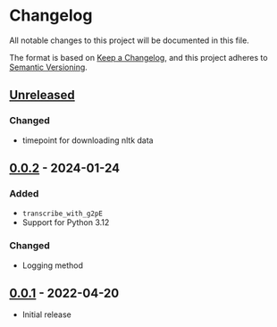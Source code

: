 # Changelog

All notable changes to this project will be documented in this file.

The format is based on [Keep a Changelog](https://keepachangelog.com/en/1.1.0/),
and this project adheres to [Semantic Versioning](https://semver.org/spec/v2.0.0.html).

## [Unreleased]

### Changed

- timepoint for downloading nltk data

## [0.0.2] - 2024-01-24

### Added

- `transcribe_with_g2pE`
- Support for Python 3.12

### Changed

- Logging method

## [0.0.1] - 2022-04-20

- Initial release

[unreleased]: https://github.com/stefantaubert/dict-from-g2p/compare/v0.0.2...HEAD
[0.0.2]: https://github.com/stefantaubert/dict-from-g2p/compare/v0.0.1...v0.0.2
[0.0.1]: https://github.com/stefantaubert/dict-from-g2p/releases/tag/v0.0.1
